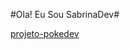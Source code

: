 #Ola! Eu Sou SabrinaDev#


<a href="https://sabrinaferreiradev.github.io/projetos-pessoais/projeto-pokedev" target="_blank" rel="noopener noreferrer">projeto-pokedev</a>

